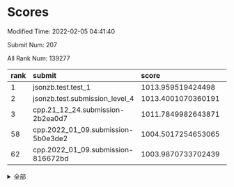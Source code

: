 # Scores

Modified Time: 2022-02-05 04:41:40

Submit Num: 207

All Rank Num: 139277

| rank |               submit               |       score        |       sigma        | pk_num |
| :--- | :--------------------------------- | :----------------- | :----------------- | :----- |
| 1    | jsonzb.test.test_1                 | 1013.959519424498  | 0.8009658814773244 | 2694   |
| 2    | jsonzb.test.submission_level_4     | 1013.4001070360191 | 0.8024739675491898 | 2688   |
| 3    | cpp.21_12_24.submission-2b2ea0d7   | 1011.7849982643871 | 0.7657795626604672 | 2690   |
| 58   | cpp.2022_01_09.submission-5b0e3de2 | 1004.5017254653065 | 0.7145211393793699 | 2692   |
| 62   | cpp.2022_01_09.submission-816672bd | 1003.9870733702439 | 0.7097783609956319 | 2690   |


<details>
<summary>全部</summary>

| rank |                 submit                 |       score        |       sigma        | pk_num |
| :--- | :------------------------------------- | :----------------- | :----------------- | :----- |
| 1    | jsonzb.test.test_1                     | 1013.959519424498  | 0.8009658814773244 | 2694   |
| 2    | jsonzb.test.submission_level_4         | 1013.4001070360191 | 0.8024739675491898 | 2688   |
| 3    | cpp.21_12_24.submission-2b2ea0d7       | 1011.7849982643871 | 0.7657795626604672 | 2690   |
| 4    | gobigger.level_3.submission_level_3_45 | 1011.741630770834  | 0.7571024970845499 | 2698   |
| 5    | gobigger.level_3.submission_level_3_2  | 1011.7364372213741 | 0.7964040999144862 | 2689   |
| 6    | gobigger.level_3.submission_level_3_1  | 1011.2097433875911 | 0.8009527502074031 | 2692   |
| 7    | gobigger.level_3.submission_level_3_0  | 1011.0070463994534 | 0.762170968187898  | 2691   |
| 8    | gobigger.level_3.submission_level_3_4  | 1010.9254520098427 | 0.7797519391379418 | 2687   |
| 9    | gobigger.level_3.submission_level_3_35 | 1010.9233526033283 | 0.7735620561355746 | 2693   |
| 10   | gobigger.level_3.submission_level_3_21 | 1010.8984654907239 | 0.7813013510947775 | 2690   |
| 11   | gobigger.level_3.submission_level_3_43 | 1010.6680801901801 | 0.7682435739371967 | 2694   |
| 12   | gobigger.level_3.submission_level_3_46 | 1010.648253780302  | 0.7751835170218622 | 2696   |
| 13   | gobigger.level_3.submission_level_3_8  | 1010.6208045848651 | 0.7658989637117699 | 2693   |
| 14   | gobigger.level_3.submission_level_3_25 | 1010.5978197194737 | 0.7499560987919253 | 2696   |
| 15   | gobigger.level_3.submission_level_3_20 | 1010.5021772879373 | 0.7646946519632154 | 2689   |
| 16   | gobigger.level_3.submission_level_3_18 | 1010.4917640072917 | 0.7720098316289117 | 2696   |
| 17   | gobigger.level_3.submission_level_3_23 | 1010.4375575212771 | 0.7493766474377785 | 2692   |
| 18   | gobigger.level_3.submission_level_3_39 | 1010.3984072624069 | 0.7641627310297177 | 2694   |
| 19   | gobigger.level_3.submission_level_3_5  | 1010.3033679711017 | 0.7705937456122798 | 2691   |
| 20   | gobigger.level_3.submission_level_3_12 | 1010.293028856583  | 0.7595335904807567 | 2691   |
| 21   | gobigger.level_3.submission_level_3_47 | 1010.2837064389472 | 0.7616414362785214 | 2695   |
| 22   | gobigger.level_3.submission_level_3_13 | 1010.2675568299813 | 0.7521473203136847 | 2687   |
| 23   | gobigger.level_3.submission_level_3_34 | 1010.1865942344924 | 0.7607251199346579 | 2693   |
| 24   | gobigger.level_3.submission_level_3_17 | 1010.1706032527416 | 0.7683423592857801 | 2695   |
| 25   | gobigger.level_3.submission_level_3_11 | 1010.140882835607  | 0.7603066659977523 | 2693   |
| 26   | gobigger.level_3.submission_level_3_27 | 1010.0470586399913 | 0.7635453671240046 | 2696   |
| 27   | gobigger.level_3.submission_level_3_14 | 1010.0443503117921 | 0.7778257660856748 | 2695   |
| 28   | gobigger.level_3.submission_level_3_26 | 1010.0292416274855 | 0.7579987135097784 | 2690   |
| 29   | gobigger.level_3.submission_level_3_6  | 1010.0270069443158 | 0.7549842901651161 | 2692   |
| 30   | gobigger.level_3.submission_level_3_16 | 1010.0070898398947 | 0.7775578723485611 | 2695   |
| 31   | gobigger.level_3.submission_level_3_48 | 1009.9760449602669 | 0.7552576327165501 | 2686   |
| 32   | gobigger.level_3.submission_level_3_37 | 1009.8136602954361 | 0.760455936267944  | 2693   |
| 33   | gobigger.level_3.submission_level_3_3  | 1009.7485219398974 | 0.7567670371314116 | 2690   |
| 34   | gobigger.level_3.submission_level_3_41 | 1009.7428601978398 | 0.748355997848992  | 2694   |
| 35   | gobigger.level_3.submission_level_3_24 | 1009.6724932048222 | 0.7625813804750994 | 2691   |
| 36   | gobigger.level_3.submission_level_3_40 | 1009.6607797239359 | 0.7524544341854579 | 2693   |
| 37   | gobigger.level_3.submission_level_3_29 | 1009.3492047428917 | 0.7500322735102243 | 2689   |
| 38   | gobigger.level_3.submission_level_3_10 | 1009.3483676574135 | 0.7564151978939578 | 2691   |
| 39   | gobigger.level_3.submission_level_3_44 | 1009.3370375812437 | 0.7614092588471448 | 2693   |
| 40   | gobigger.level_3.submission_level_3_19 | 1009.3209531091895 | 0.7390167062144675 | 2687   |
| 41   | gobigger.level_3.submission_level_3_30 | 1009.2171143391113 | 0.7719725645548176 | 2691   |
| 42   | gobigger.level_3.submission_level_3_9  | 1009.196340823328  | 0.7578537969454343 | 2691   |
| 43   | gobigger.level_3.submission_level_3_36 | 1009.1631962969616 | 0.7398712255885832 | 2690   |
| 44   | gobigger.level_3.submission_level_3_32 | 1009.1428686293447 | 0.7557412463344623 | 2691   |
| 45   | gobigger.level_3.submission_level_3_15 | 1009.1245069514956 | 0.7508401935439174 | 2687   |
| 46   | gobigger.level_3.submission_level_3_31 | 1009.0314705415901 | 0.7560338016730022 | 2691   |
| 47   | gobigger.level_3.submission_level_3_7  | 1008.9368820685534 | 0.7370472453749929 | 2691   |
| 48   | gobigger.level_3.submission_level_3_38 | 1008.7832726606958 | 0.7360047249539367 | 2688   |
| 49   | gobigger.level_3.submission_level_3_42 | 1008.626148274395  | 0.74325344222379   | 2692   |
| 50   | gobigger.level_3.submission_level_3_22 | 1008.5793962344776 | 0.7631291948580611 | 2688   |
| 51   | gobigger.level_3.submission_level_3_49 | 1008.5633261439992 | 0.7306410446512414 | 2688   |
| 52   | gobigger.level_3.submission_level_3_33 | 1008.2457292578162 | 0.7460860007563246 | 2697   |
| 53   | gobigger.level_3.submission_level_3_28 | 1008.2307682457542 | 0.7509378131347739 | 2693   |
| 54   | gobigger.level_1.submission_level_1_16 | 1004.8000953218891 | 0.7125688670420397 | 2694   |
| 55   | gobigger.level_1.submission_level_1_36 | 1004.7458324973551 | 0.7216789321499952 | 2692   |
| 56   | gobigger.level_1.submission_level_1_12 | 1004.6845525461288 | 0.7209193927108306 | 2695   |
| 57   | gobigger.level_1.submission_level_1_47 | 1004.6156364443    | 0.7035284373622059 | 2693   |
| 58   | cpp.2022_01_09.submission-5b0e3de2     | 1004.5017254653065 | 0.7145211393793699 | 2692   |
| 59   | gobigger.level_1.submission_level_1_15 | 1004.4090395865937 | 0.7125757276946605 | 2689   |
| 60   | gobigger.level_1.submission_level_1_34 | 1004.1929671225378 | 0.7097707851137798 | 2690   |
| 61   | gobigger.level_1.submission_level_1_26 | 1004.0609496645095 | 0.7169139303040781 | 2695   |
| 62   | cpp.2022_01_09.submission-816672bd     | 1003.9870733702439 | 0.7097783609956319 | 2690   |
| 63   | gobigger.level_1.submission_level_1_46 | 1003.9769304733043 | 0.7225360595885453 | 2690   |
| 64   | gobigger.level_1.submission_level_1_42 | 1003.9208560041501 | 0.7202598094626682 | 2689   |
| 65   | gobigger.level_1.submission_level_1_5  | 1003.8808420040839 | 0.7195938299836887 | 2692   |
| 66   | gobigger.level_1.submission_level_1_18 | 1003.8296618487014 | 0.7127680123032722 | 2688   |
| 67   | gobigger.level_1.submission_level_1_10 | 1003.7417856428834 | 0.7180399860604209 | 2694   |
| 68   | gobigger.level_1.submission_level_1_24 | 1003.7348979471371 | 0.7259131058076483 | 2690   |
| 69   | gobigger.level_1.submission_level_1_31 | 1003.7266352217907 | 0.7196909209095862 | 2688   |
| 70   | gobigger.level_1.submission_level_1_43 | 1003.6179693437359 | 0.7194474293712634 | 2693   |
| 71   | gobigger.level_1.submission_level_1_45 | 1003.5756142552361 | 0.7133920879190505 | 2689   |
| 72   | gobigger.level_1.submission_level_1_20 | 1003.4997425075574 | 0.7318982598940704 | 2694   |
| 73   | gobigger.level_1.submission_level_1_32 | 1003.4948116063433 | 0.71869135945656   | 2690   |
| 74   | gobigger.level_1.submission_level_1_4  | 1003.4630848605668 | 0.7170736708017984 | 2689   |
| 75   | gobigger.level_1.submission_level_1_13 | 1003.443191221249  | 0.7147179599956959 | 2691   |
| 76   | gobigger.level_1.submission_level_1_21 | 1003.3889617206405 | 0.7086798174404253 | 2691   |
| 77   | gobigger.level_1.submission_level_1_9  | 1003.272539187077  | 0.7083923236283536 | 2695   |
| 78   | gobigger.level_1.submission_level_1_49 | 1003.2578015287478 | 0.7365403842766635 | 2691   |
| 79   | gobigger.level_1.submission_level_1_11 | 1003.2415006047479 | 0.719170887144061  | 2687   |
| 80   | gobigger.level_1.submission_level_1_0  | 1003.2160976914107 | 0.7105568433199864 | 2690   |
| 81   | gobigger.level_1.submission_level_1_7  | 1003.1487031352767 | 0.7153294753132861 | 2690   |
| 82   | gobigger.level_1.submission_level_1_48 | 1003.1471752244054 | 0.7106578456734008 | 2690   |
| 83   | gobigger.level_1.submission_level_1_8  | 1003.1069194065931 | 0.7195651210373302 | 2690   |
| 84   | gobigger.level_1.submission_level_1_1  | 1003.0983799144781 | 0.7100721258341212 | 2690   |
| 85   | gobigger.level_1.submission_level_1_27 | 1002.9960970791275 | 0.7208549077822073 | 2689   |
| 86   | gobigger.level_1.submission_level_1_41 | 1002.9926868740394 | 0.711770934710594  | 2691   |
| 87   | gobigger.level_1.submission_level_1_40 | 1002.9678000036472 | 0.7241899392130563 | 2697   |
| 88   | gobigger.level_1.submission_level_1_39 | 1002.9082687335225 | 0.7117954654609132 | 2689   |
| 89   | gobigger.level_1.submission_level_1_17 | 1002.8801411284783 | 0.703127734686912  | 2687   |
| 90   | gobigger.level_1.submission_level_1_30 | 1002.8033223516026 | 0.7119411125799974 | 2688   |
| 91   | gobigger.level_1.submission_level_1_28 | 1002.8020496489577 | 0.7123254930229702 | 2688   |
| 92   | gobigger.level_1.submission_level_1_35 | 1002.7617129452485 | 0.7120943679153323 | 2690   |
| 93   | gobigger.level_1.submission_level_1_25 | 1002.710871819718  | 0.7188805204859485 | 2693   |
| 94   | gobigger.level_1.submission_level_1_23 | 1002.6822491281462 | 0.712019429039959  | 2691   |
| 95   | gobigger.level_1.submission_level_1_6  | 1002.6566736287635 | 0.7161125476681922 | 2691   |
| 96   | gobigger.level_1.submission_level_1_2  | 1002.6300375265636 | 0.7158569035515275 | 2690   |
| 97   | gobigger.level_1.submission_level_1_44 | 1002.5031833087314 | 0.7117444289169682 | 2686   |
| 98   | gobigger.level_1.submission_level_1_22 | 1002.4401537496911 | 0.7081024708757221 | 2693   |
| 99   | gobigger.level_1.submission_level_1_37 | 1002.4213431681925 | 0.7216117820877302 | 2694   |
| 100  | gobigger.level_1.submission_level_1_14 | 1002.3269390505104 | 0.7093956787069144 | 2691   |
| 101  | gobigger.level_1.submission_level_1_19 | 1002.3204034832938 | 0.7135187697602158 | 2693   |
| 102  | gobigger.level_1.submission_level_1_33 | 1002.2825165968416 | 0.7290584608171368 | 2688   |
| 103  | gobigger.level_1.submission_level_1_29 | 1001.805108712089  | 0.7138504866541313 | 2695   |
| 104  | gobigger.level_1.submission_level_1_38 | 1001.4957611486224 | 0.7259037016120635 | 2694   |
| 105  | gobigger.level_1.submission_level_1_3  | 1000.5860332410496 | 0.6990919459158098 | 2686   |
| 106  | gobigger.random.submission_random_23   | 997.0574364067843  | 0.7070126163941942 | 2691   |
| 107  | gobigger.random.submission_random_29   | 996.9166365689331  | 0.7133549375681572 | 2690   |
| 108  | gobigger.random.submission_random_47   | 996.8004656063794  | 0.7043401039637057 | 2688   |
| 109  | gobigger.random.submission_random_44   | 996.7755132510479  | 0.7019279525360445 | 2688   |
| 110  | gobigger.random.submission_random_9    | 996.7598298186311  | 0.7049130373548458 | 2693   |
| 111  | gobigger.random.submission_random_38   | 996.7275101635789  | 0.722052747664057  | 2690   |
| 112  | gobigger.random.submission_random_7    | 996.7007880493529  | 0.7131280730393482 | 2690   |
| 113  | gobigger.random.submission_random_15   | 996.6921547239797  | 0.7215541439639683 | 2694   |
| 114  | gobigger.random.submission_random_3    | 996.5726857585702  | 0.7114143477840202 | 2689   |
| 115  | gobigger.random.submission_random_35   | 996.5140745315643  | 0.7133134832271752 | 2694   |
| 116  | gobigger.random.submission_random_16   | 996.4907404071514  | 0.7213986895544061 | 2686   |
| 117  | gobigger.random.submission_random_1    | 996.3638725413294  | 0.7153062606998564 | 2694   |
| 118  | gobigger.random.submission_random_49   | 996.3547315157617  | 0.7196944951259472 | 2690   |
| 119  | gobigger.random.submission_random_43   | 996.3187939054778  | 0.7060845564152745 | 2696   |
| 120  | gobigger.random.submission_random_20   | 996.2774261830447  | 0.7196665214871469 | 2690   |
| 121  | gobigger.random.submission_random_19   | 996.2560123554956  | 0.7152718455879423 | 2685   |
| 122  | gobigger.random.submission_random_14   | 996.2558537056467  | 0.7093608219396629 | 2689   |
| 123  | gobigger.random.submission_random_21   | 996.1833210355637  | 0.7010618522259884 | 2692   |
| 124  | gobigger.random.submission_random_37   | 996.121434695161   | 0.7167218456526772 | 2694   |
| 125  | gobigger.random.submission_random_48   | 996.1042538660331  | 0.7089837847012127 | 2690   |
| 126  | gobigger.random.submission_random_5    | 996.1014118705017  | 0.7035520470560058 | 2694   |
| 127  | gobigger.random.submission_random_31   | 996.0961539980166  | 0.6990480234106408 | 2689   |
| 128  | gobigger.random.submission_random_13   | 996.0926580760038  | 0.7120611330142044 | 2697   |
| 129  | gobigger.random.submission_random_11   | 996.087135765995   | 0.7150223161259153 | 2691   |
| 130  | gobigger.random.submission_random_27   | 996.0863194544049  | 0.7122702466169457 | 2694   |
| 131  | gobigger.random.submission_random_46   | 996.0826334192723  | 0.7088388139145201 | 2688   |
| 132  | gobigger.random.submission_random_32   | 996.0677993924934  | 0.7092989577257748 | 2691   |
| 133  | gobigger.random.submission_random_10   | 996.0451452608024  | 0.7144889569966663 | 2688   |
| 134  | gobigger.random.submission_random_24   | 996.0252039952569  | 0.6976781691881588 | 2695   |
| 135  | gobigger.random.submission_random_36   | 995.9635089225264  | 0.715300774864302  | 2688   |
| 136  | gobigger.random.submission_random_25   | 995.8272387037686  | 0.7116194949543363 | 2691   |
| 137  | gobigger.random.submission_random_30   | 995.8126532496952  | 0.7103977520801077 | 2691   |
| 138  | gobigger.random.submission_random_40   | 995.8063701208839  | 0.7134581142881954 | 2691   |
| 139  | gobigger.random.submission_random_2    | 995.7974176132524  | 0.716757425876302  | 2686   |
| 140  | gobigger.random.submission_random_22   | 995.639094166905   | 0.7110292332971622 | 2688   |
| 141  | gobigger.random.submission_random_45   | 995.6154277946335  | 0.7127081378554366 | 2688   |
| 142  | gobigger.random.submission_random_41   | 995.609888351293   | 0.7133404221281826 | 2694   |
| 143  | gobigger.random.submission_random_12   | 995.5701545372169  | 0.7088901897925348 | 2690   |
| 144  | gobigger.random.submission_random_28   | 995.5671044227033  | 0.7158611575907287 | 2692   |
| 145  | gobigger.random.submission_random_17   | 995.5469834945237  | 0.6969456547783778 | 2696   |
| 146  | gobigger.random.submission_random_8    | 995.5408193655925  | 0.7173991316223994 | 2692   |
| 147  | gobigger.random.submission_random_6    | 995.4617547421994  | 0.7237869772050021 | 2690   |
| 148  | gobigger.random.submission_random_4    | 995.3397376852806  | 0.7219643831148984 | 2698   |
| 149  | gobigger.random.submission_random_18   | 995.0516893222556  | 0.7269553296585443 | 2691   |
| 150  | gobigger.random.submission_random_26   | 994.9429253729763  | 0.7259071761457723 | 2693   |
| 151  | gobigger.random.submission_random_34   | 994.9045729195545  | 0.7483110481478159 | 2687   |
| 152  | gobigger.random.submission_random_39   | 994.8338044947524  | 0.7235398746413182 | 2691   |
| 153  | gobigger.level_2.submission_level_2_34 | 994.6574337072792  | 0.7271978706534257 | 2693   |
| 154  | gobigger.random.submission_random_42   | 994.5803906548197  | 0.7243751736091609 | 2691   |
| 155  | gobigger.random.submission_random_0    | 994.3319347508318  | 0.7144625399903679 | 2691   |
| 156  | gobigger.random.submission_random_33   | 994.0553203999722  | 0.7054069260672695 | 2690   |
| 157  | gobigger.level_2.submission_level_2_12 | 993.951828971826   | 0.7384008070321221 | 2695   |
| 158  | gobigger.level_2.submission_level_2_15 | 993.8077016949153  | 0.7340648658950941 | 2694   |
| 159  | gobigger.level_2.submission_level_2_42 | 993.5269248487509  | 0.7399324008014374 | 2691   |
| 160  | gobigger.level_2.submission_level_2_22 | 993.5033193998806  | 0.7372092364749269 | 2692   |
| 161  | gobigger.level_2.submission_level_2_37 | 993.448484301175   | 0.7310457992245492 | 2695   |
| 162  | gobigger.level_2.submission_level_2_47 | 993.4132702696991  | 0.7289902070552227 | 2697   |
| 163  | gobigger.level_2.submission_level_2_44 | 993.375722726853   | 0.7179449174847123 | 2691   |
| 164  | gobigger.level_2.submission_level_2_14 | 993.286793741759   | 0.7387557508154997 | 2692   |
| 165  | gobigger.level_2.submission_level_2_23 | 993.2642846755894  | 0.733496909268028  | 2694   |
| 166  | gobigger.level_2.submission_level_2_35 | 992.9696918244783  | 0.7265194119449191 | 2691   |
| 167  | gobigger.level_2.submission_level_2_20 | 992.8940333485358  | 0.7483727843244301 | 2692   |
| 168  | gobigger.level_2.submission_level_2_19 | 992.8641905875718  | 0.737334083929902  | 2693   |
| 169  | gobigger.level_2.submission_level_2_9  | 992.8326166755936  | 0.7507596100530405 | 2691   |
| 170  | gobigger.level_2.submission_level_2_40 | 992.8302970873423  | 0.7254257665386064 | 2690   |
| 171  | gobigger.level_2.submission_level_2_27 | 992.7272589916829  | 0.7364140392000504 | 2689   |
| 172  | gobigger.level_2.submission_level_2_25 | 992.669047425026   | 0.7448113611355175 | 2695   |
| 173  | gobigger.level_2.submission_level_2_31 | 992.6684732485523  | 0.739380426862995  | 2693   |
| 174  | gobigger.level_2.submission_level_2_3  | 992.650885112193   | 0.7349802357525816 | 2696   |
| 175  | gobigger.level_2.submission_level_2_26 | 992.5431722057082  | 0.7488256376713944 | 2698   |
| 176  | gobigger.level_2.submission_level_2_18 | 992.4520350887741  | 0.7401653222967685 | 2695   |
| 177  | gobigger.level_2.submission_level_2_36 | 992.4066020848336  | 0.7423087629230304 | 2692   |
| 178  | gobigger.level_2.submission_level_2_2  | 992.3924250495241  | 0.7443314867884936 | 2691   |
| 179  | gobigger.level_2.submission_level_2_1  | 992.1814638381337  | 0.7500792659065304 | 2690   |
| 180  | gobigger.level_2.submission_level_2_0  | 992.1293482736562  | 0.743629440010095  | 2686   |
| 181  | gobigger.level_2.submission_level_2_32 | 992.008189605479   | 0.7529805896706175 | 2689   |
| 182  | gobigger.level_2.submission_level_2_7  | 991.9659944866542  | 0.7521450584612162 | 2684   |
| 183  | gobigger.level_2.submission_level_2_30 | 991.9277699652357  | 0.7545215001260551 | 2689   |
| 184  | gobigger.level_2.submission_level_2_33 | 991.8663548470009  | 0.7698042855746127 | 2691   |
| 185  | gobigger.level_2.submission_level_2_49 | 991.7896526316695  | 0.7580739215444825 | 2692   |
| 186  | gobigger.level_2.submission_level_2_6  | 991.7834216147162  | 0.7432586315060138 | 2694   |
| 187  | gobigger.level_2.submission_level_2_39 | 991.7073073636958  | 0.7266616891559643 | 2692   |
| 188  | gobigger.level_2.submission_level_2_24 | 991.6933822259101  | 0.7467745249402796 | 2692   |
| 189  | gobigger.level_2.submission_level_2_21 | 991.5965442084548  | 0.7338331679184291 | 2692   |
| 190  | gobigger.level_2.submission_level_2_46 | 991.587121463282   | 0.7430663851368747 | 2693   |
| 191  | gobigger.level_2.submission_level_2_8  | 991.5376678229882  | 0.7353828837066265 | 2689   |
| 192  | gobigger.level_2.submission_level_2_38 | 991.5285193603972  | 0.7684624565383822 | 2687   |
| 193  | gobigger.level_2.submission_level_2_13 | 991.4441696731413  | 0.7337361376882858 | 2694   |
| 194  | gobigger.level_2.submission_level_2_43 | 991.2830771212841  | 0.7452802251011135 | 2693   |
| 195  | gobigger.level_2.submission_level_2_4  | 991.2672874293148  | 0.761484180674061  | 2695   |
| 196  | gobigger.level_2.submission_level_2_17 | 991.2495302580667  | 0.7611313185666387 | 2687   |
| 197  | gobigger.level_2.submission_level_2_11 | 991.0851308365527  | 0.7723359838847711 | 2697   |
| 198  | gobigger.level_2.submission_level_2_45 | 990.9711577034233  | 0.7600229531529116 | 2693   |
| 199  | gobigger.level_2.submission_level_2_48 | 990.8616063492902  | 0.7563783473471515 | 2686   |
| 200  | gobigger.level_2.submission_level_2_29 | 990.7792430602316  | 0.755177340852632  | 2690   |
| 201  | gobigger.level_2.submission_level_2_10 | 990.6595243295378  | 0.7602497246642108 | 2689   |
| 202  | gobigger.level_2.submission_level_2_16 | 990.5812672869895  | 0.7610164361493303 | 2693   |
| 203  | gobigger.level_2.submission_level_2_5  | 990.2448613168993  | 0.7561663003190924 | 2690   |
| 204  | gobigger.level_2.submission_level_2_28 | 989.5175473995223  | 0.7608956633040739 | 2691   |
| 205  | gobigger.level_2.submission_level_2_41 | 989.3416403341554  | 0.7837688099378207 | 2693   |
| 206  | gobigger.none.submission_none_0        | 977.3397744574761  | 1.4032038164781069 | 2690   |
| 207  | gobigger.none.submission_none_1        | 975.6896748087709  | 1.4853691593659648 | 2696   |

</details>